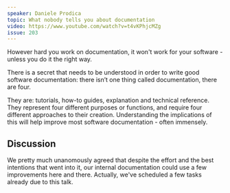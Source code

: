 ```yaml
---
speaker: Daniele Prodica
topic: What nobody tells you about documentation
video: https://www.youtube.com/watch?v=t4vKPhjcMZg
issue: 203
---
```


However hard you work on documentation, it won't work for your software - unless you do it the right way.

There is a secret that needs to be understood in order to write good software documentation: there isn’t one thing called documentation, there are four.

They are: tutorials, how-to guides, explanation and technical reference. They represent four different purposes or functions, and require four different approaches to their creation. Understanding the implications of this will help improve most software documentation - often immensely.

Discussion
----------
We pretty much unanomously agreed that despite the effort and the best intentions that went into it, our internal documentation could use a few improvements here and there. Actually, we've scheduled a few tasks already due to this talk.

